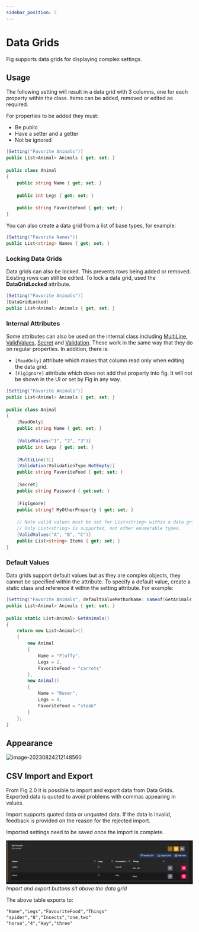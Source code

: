 ```yaml
---
sidebar_position: 5
---
```


# Data Grids

Fig supports data grids for displaying complex settings.

## Usage

The following setting will result in a data grid with 3 columns, one for each property within the class. Items can be added, removed or edited as required.

For properties to be added they must:

- Be public
- Have a setter and a getter
- Not be ignored

```csharp
[Setting("Favorite Animals")]
public List<Animal> Animals { get; set; }

public class Animal
{
    public string Name { get; set; }

    public int Legs { get; set; }

    public string FavoriteFood { get; set; }
}
```

You can also create a data grid from a list of base types, for example:

```csharp
[Setting("Favorite Names")]
public List<string> Names { get; set; }
```

### Locking Data Grids

Data grids can also be locked. This prevents rows being added or removed. Existing rows can still be edited. To lock a data grid, used the **DataGridLocked** attribute.

```csharp
[Setting("Favorite Animals")]
[DataGridLocked]
public List<Animal> Animals { get; set; }
```

### Internal Attributes

Some attributes can also be used on the internal class including [MultiLine](https://www.figsettings.com/docs/features/settings-management/multiline),  [ValidValues](https://www.figsettings.com/docs/features/settings-management/valid-values), [Secret](https://www.figsettings.com/docs/features/settings-management/secret-settings) and [Validation](http://www.figsettings.com/docs/features/settings-management/validation). These work in the same way that they do on regular properties. In addition, there is:

- `[ReadOnly]` attribute which makes that column read only when editing the data grid.
- `[FigIgnore]` attribute which does not add that property into fig. It will not be shown in the UI or set by Fig in any way.

```csharp
[Setting("Favorite Animals")]
public List<Animal> Animals { get; set; }

public class Animal
{
    [ReadOnly]
    public string Name { get; set; }

    [ValidValues("1", "2", "3")]
    public int Legs { get; set; }

    [MultiLine(3)]
    [Validation(ValidationType.NotEmpty)]
    public string FavoriteFood { get; set; }

    [Secret]
    public string Password { get;set; }

    [FigIgnore]
    public string? MyOtherProperty { get; set; }

    // Note valid values must be set for List<string> within a data grid. 
    // Only List<string> is supported, not other enumerable types.
    [ValidValues("A", "B", "C")] 
    public List<string> Items { get; set; }
}
```

### Default Values

Data grids support default values but as they are complex objects, they cannot be specified within the attribute. To specify a default value, create a static class and reference it within the setting attribute. For example:

```csharp
[Setting("Favorite Animals", defaultValueMethodName: nameof(GetAnimals))]
public List<Animal> Animals { get; set; }

public static List<Animal> GetAnimals()
{
    return new List<Animal>()
    {
        new Animal
        {
            Name = "Fluffy",
            Legs = 2,
            FavoriteFood = "carrots"
        },
        new Animal()
        {
            Name = "Rover",
            Legs = 4,
            FavoriteFood = "steak"
        }
    };
}
```

## Appearance

![image-20230824212148560](../../../static/img/image-20230824212148560.png)

## CSV Import and Export

From Fig 2.0 it is possible to import and export data from Data Grids. Exported data is quoted to avoid problems with commas appearing in values.

Import supports quoted data or unquoted data. If the data is invalid, feedback is provided on the reason for the rejected import.

Imported settings need to be saved once the import is complete.

![Import/Export DataGrid](../../../static/img/import-export-data-grid.png)  
*Import and export buttons sit above the data grid*

The above table exports to:

```csv
"Name","Legs","FavouriteFood","Things"
"spider","8","Insects","one,two"
"horse","4","Hay","three"
```
